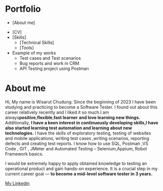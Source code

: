 # Portfolio
+ [About me]
- [CV]
- [Skills]
    - [Technical Skills]
    - [Tools]
- Example of my works
    - Test cases and Test scenarios
    - Bug reports and work in CRM
    - API Testing project using Postman

# About me
 Hi, My name is Wisarut Chudung. Since the beginning of 2023 I have been studying and practicing to become a Software Tester. I found out about this career relatively recently and I liked it so much.I am always**positive**,**flexible**,**fast learner** **and love learning new things.**  Additionally, **I have a keen interest in continuously developing skills,I have also started learning test automation and learning about new technologies.** I have the skills of exploratory testing, testing of websites and mobile applications,  writing test cases ,writing scenarios, reporting defects and creating test reports. I know how to use SQL, Postman ,VS Code , GIT , JMeter and  Automated Testing  – Selenium,Appium, Robot Framework  basics.  

 I would be extremely happy to apply obtained knowledge to testing an operational product and gain hands-on experience. It is a crucial step in my current career goal — **to become a mid-level software tester in 3 years.**

[My Linkedin](https://www.linkedin.com/in/wisarut-chuduang-b592531b1/)